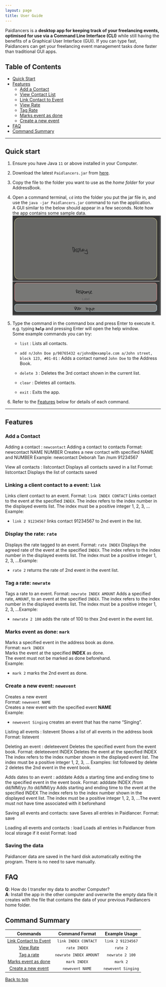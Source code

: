 ```yaml
---
layout: page
title: User Guide
---
```


Paidlancers is a **desktop app for keeping track of your freelancing events, optimised for use via a Command Line Interface (CLI)** while still having the benefits of a Graphical User Interface (GUI). If you can type fast, Paidlancers can get your freelancing event management tasks done faster than traditional GUI apps.

## Table of Contents
- [Quick Start](#quick-start)
- [Features](#features)
  * [Add a Contact](#add-a-contact)
  * [View Contact List](#view-contact-list)
  * [Link Contact to Event](#linking-a-client-contact-to-a-event-link)
  * [View Rate](#display-the-rate-rate)
  * [Tag Rate](#tag-a-rate-newrate)
  * [Marks event as done](#marks-event-as-done-mark)
  * [Create a new event](#create-a-new-event-newevent)
- [FAQ](#faq)
- [Command Summary](#command-summary)

--------------------------------------------------------------------------------------------------------------------

## Quick start

1. Ensure you have Java `11` or above installed in your Computer.

1. Download the latest `Paidlancers.jar` from [here](https://github.com/se-edu/addressbook-level3/releases).

1. Copy the file to the folder you want to use as the _home folder_ for your AddressBook.

1. Open a command terminal, `cd` into the folder you put the jar file in, and use the `java -jar Paidlancers.jar` command to run the application.<br>
   A GUI similar to the below should appear in a few seconds. Note how the app contains some sample data.<br>
   ![Ui](images/Ui.png)

1. Type the command in the command box and press Enter to execute it. e.g. typing **`help`** and pressing Enter will open the help window.<br>
   Some example commands you can try:

   * `list` : Lists all contacts.

   * `add n/John Doe p/98765432 e/johnd@example.com a/John street, block 123, #01-01` : Adds a contact named `John Doe` to the Address Book.

   * `delete 3` : Deletes the 3rd contact shown in the current list.

   * `clear` : Deletes all contacts.

   * `exit` : Exits the app.

1. Refer to the [Features](#features) below for details of each command.

--------------------------------------------------------------------------------------------------------------------

## Features

### Add a Contact
Adding a contact : `newcontact`
Adding a contact to contacts
Format: newcontact NAME NUMBER
Creates a new contact with specified NAME and NUMBER
Example:
newcontact Deborah Tan /num 91234567


View all contacts : listcontact
Displays all contacts saved in a list
Format: listcontact
Displays the list of contacts saved


### Linking a client contact to a event: `link`
Links client contact to an event.
Format: `link INDEX CONTACT`
Links contact to the event at the specified `INDEX`.
The index refers to the index number in the displayed events list.
The index must be a positive integer 1, 2, 3, …​
Example:
- `link 2 91234567` links contact 91234567 to 2nd event in the list.


### Display the rate: `rate`
Displays the rate tagged to an event.
Format: `rate INDEX`
Displays the agreed rate of the event at the specified `INDEX`.
The index refers to the index number in the displayed events list.
The index must be a positive integer 1, 2, 3, …​
Example: 
- `rate 2` returns the rate of 2nd event in the event list.


### Tag a rate: `newrate`
Tags a rate to an event.
Format: `newrate INDEX AMOUNT`
Adds a specified rate, `AMOUNT`, to an event at the specified `INDEX`.
The index refers to the index number in the displayed events list.
The index must be a positive integer 1, 2, 3, …​
Example: 
- `newrate 2 100` adds the rate of 100 to thex 2nd event in the event list.


### Marks event as done: `mark`
Marks a specified event in the address book as done.  
Format: `mark INDEX`  
Marks the event at the specified **INDEX** as done.  
The event must not be marked as done beforehand.  
Example:  
- `mark 2` marks the 2nd event as done.

### Create a new event: `newevent`
Creates a new event  
Format: `newevent NAME`  
Creates a new event with the specified event **NAME**  
Example: 
- `newevent Singing` creates an event that has the name “Singing”.

Listing all events : listevent
Shows a list of all events in the address book
Format: listevent


Deleting an event : deleteevent
Deletes the specified event from the event book.
Format: deleteevent INDEX
Deletes the event at the specified INDEX
The index refers to the index number shown in the displayed event list.
The index must be a positive integer 1, 2, 3, …​
Examples:
list followed by delete 2 deletes the 2nd event in the event book.


Adds dates to an event : adddate
Adds a starting time and ending time to the specified event in the event book.
Format: adddate INDEX /from dd/MM/yy /to dd/MM/yy
Adds starting and ending time to the event at the specified INDEX
The index refers to the index number shown in the displayed event list.
The index must be a positive integer 1, 2, 3, …​
The event must not have time associated with it beforehand


Saving all events and contacts: save
Saves all entries in Paidlancer.
Format: save


Loading all events and contacts : load
Loads all entries in Paidlancer from local storage if it exist
Format: load

### Saving the data

Paidlancer data are saved in the hard disk automatically exiting the program. There is no need to save manually.

## FAQ

**Q**: How do I transfer my data to another Computer?  
**A**: Install the app in the other computer and overwrite the empty data file it creates with the file that contains the data of your previous Paidlancers home folder.

## Command Summary
| Commands | Command Format | Example Usage | 
|:-:|:-:|:-:|
| [Link Contact to Event](#linking-a-client-contact-to-a-event-link) | `link INDEX CONTACT` | `link 2 91234567` |
| [View Rate](#display-the-rate-rate) | `rate INDEX` | `rate 2` |  
| [Tag a rate](#tag-a-rate-newrate) | `newrate INDEX AMOUNT` | `newrate 2 100` |
| [Marks event as done](#marks-event-as-done-mark) | `mark INDEX` | `mark 2` |
| [Create a new event](#create-a-new-event-newevent) | `newevent NAME` | `newevent Singing` |


[Back to top](#user-guide-for-paidlancers)
